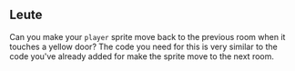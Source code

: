 ## Leute

Can you make your `player` sprite move back to the previous room when it touches a yellow door? The code you need for this is very similar to the code you've already added for make the sprite move to the next room.